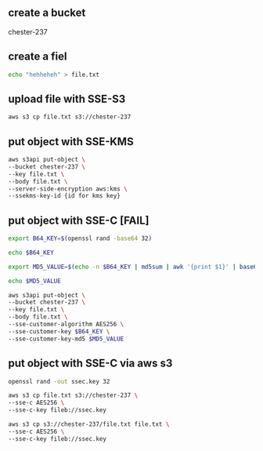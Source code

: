 ## create a bucket

chester-237

## create a fiel

```sh
echo "hehheheh" > file.txt
```

## upload file with SSE-S3

```sh
aws s3 cp file.txt s3://chester-237
```

## put object with SSE-KMS

```sh
aws s3api put-object \
--bucket chester-237 \
--key file.txt \
--body file.txt \
--server-side-encryption aws:kms \
--ssekms-key-id {id for kms key}
```

## put object with SSE-C [FAIL]

```sh
export B64_KEY=$(openssl rand -base64 32)

echo $B64_KEY

export MD5_VALUE=$(echo -n $B64_KEY | md5sum | awk '{print $1}' | base64 -w0)

echo $MD5_VALUE

aws s3api put-object \
--bucket chester-237 \
--key file.txt \
--body file.txt \
--sse-customer-algorithm AES256 \
--sse-customer-key $B64_KEY \
--sse-customer-key-md5 $MD5_VALUE
```

## put object with SSE-C via aws s3

```sh
openssl rand -out ssec.key 32

aws s3 cp file.txt s3://chester-237 \
--sse-c AES256 \
--sse-c-key fileb://ssec.key

aws s3 cp s3://chester-237/file.txt file.txt \
--sse-c AES256 \
--sse-c-key fileb://ssec.key
```